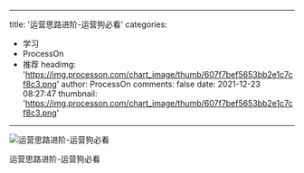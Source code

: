 
---
title: '运营思路进阶-运营狗必看'
categories: 
 - 学习
 - ProcessOn
 - 推荐
headimg: 'https://img.processon.com/chart_image/thumb/607f7bef5653bb2e1c7cf8c3.png'
author: ProcessOn
comments: false
date: 2021-12-23 08:27:47
thumbnail: 'https://img.processon.com/chart_image/thumb/607f7bef5653bb2e1c7cf8c3.png'
---

<div>   
<img class="thumb" alt="运营思路进阶-运营狗必看" src="https://img.processon.com/chart_image/thumb/607f7bef5653bb2e1c7cf8c3.png" referrerpolicy="no-referrer">
<p>运营思路进阶-运营狗必看</p>  
</div>
            